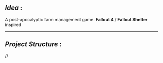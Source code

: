 
## *Idea* :
A post-apocalyptic farm management game.
**Fallout 4** / **Fallout Shelter** inspired

----------------------------------------------------------------

## *Project Structure* :
// 